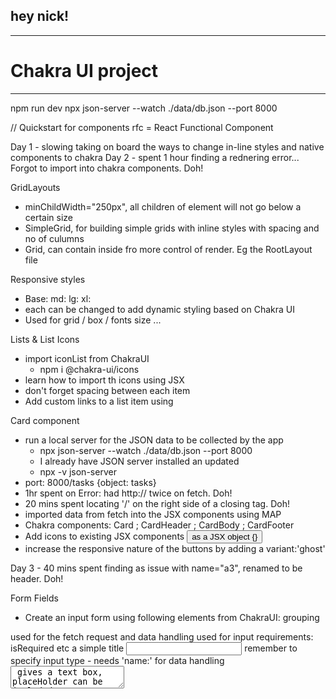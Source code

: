 ## hey nick! 

---

# Chakra UI project

---


npm run dev
npx json-server --watch ./data/db.json --port 8000

// Quickstart for components
rfc = React Functional Component


Day 1 - slowing taking on board the ways to change in-line styles and native components to chakra
Day 2 - spent 1 hour finding a rednering error... Forgot to import <Text /> into chakra components. Doh!

GridLayouts
- minChildWidth="250px", all children of element will not go below a certain size
- SimpleGrid, for building simple grids with inline styles with spacing and no of culumns
- Grid, can contain <GridItems> inside fro more control of render. Eg the RootLayout file

Responsive styles
- Base: md: lg: xl:
- each can be changed to add dynamic styling based on Chakra UI
- Used for grid / box / fonts size ...

Lists & List Icons
- import iconList from ChakraUI
    + npm i @chakra-ui/icons
- learn how to import th icons using <ListIcon /> JSX
- don't forget spacing between each item
- Add custom links to a list item using <NavLink /> 

Card component
- run a local server for the JSON data to be collected by the app
    + npx json-server --watch ./data/db.json --port 8000
    + I already have JSON server installed an updated
    + npx -v json-server
- port: 8000/tasks {object: tasks} 
- 1hr spent on Error: had http:// twice on fetch. Doh!
- 20 mins spent locating '/' on the right side of a closing <card> tag. Doh!
- imported data from fetch into the JSX components using MAP
- Chakra components: Card ; CardHeader ; CardBody ; CardFooter
- Add icons to existing JSX components <button> as a JSX object {<ViewIcon>}
- increase the responsive nature of the buttons by adding a variant:'ghost'


Day 3 - 40 mins spent finding as issue with name="a3", renamed to be header. Doh!

Form Fields
- Create an input form using following elements from ChakraUI:
<Box> grouping
<Form> used for the fetch request and data handling
<FormControl> used for input requirements: isRequired etc
<FormLabel> a simple title 
<Input> remember to specify input type
- needs 'name:' for data handling
<TextArea> gives a text box, placeHolder can be included
- needs 'name:' for data handling
<CheckBox> simple, gives a boolean statement
<Button> give this a type: 'submit' so the data in the form renders in the 'Header'
 
 - redirect from React-Router-DOM, used in return statemtnt for create 'Action' function

 Toast Component
 Like a pop-up used to give feedback to users after an action has taken place
 - apply a new funciton to an onClick event for 'Logout'
 - envoke the Chakra component useToast() inside this function
 - change the properties of the toast
 + color, icon, heater, body text 

Avatar components
For small photos with static or dynamic properties
- using tags: 
<Avatar> for image
<AvatarBadge> for alerts and updates. Should contain <text>

Chakra Themes
Breakpoints, colour shcemes, sizes etc
- 
